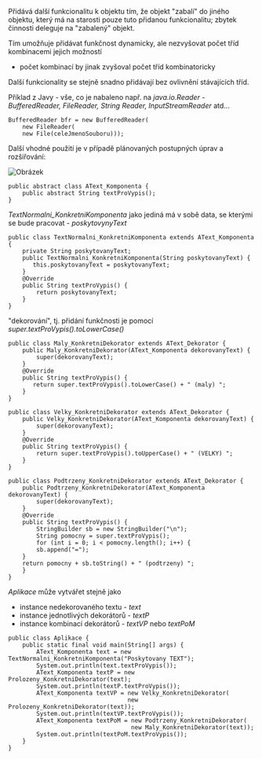 Přidává další funkcionalitu k objektu tím, že objekt "zabalí" do jiného objektu, který má na starosti pouze tuto přidanou funkcionalitu; zbytek činnosti deleguje na "zabalený" objekt.

Tím umožňuje přidávat funkčnost dynamicky, ale nezvyšovat počet tříd kombinacemi jejich možností
- počet kombinací by jinak zvyšoval počet tříd kombinatoricky

Další funkcionality se stejně snadno přidávají bez ovlivnění stávajících tříd.

Příklad z Javy - vše, co je nabaleno např. na _java.io.Reader - BufferedReader, FileReader, String Reader, InputStreamReader_ atd...

```
BufferedReader bfr = new BufferedReader(
    new FileReader(
    new File(celeJmenoSouboru)));

```

Další vhodné použití je v případě plánovaných postupných úprav a rozšiřování:

![Obrázek](../uploads/category/navrhove-vzory/dekorator/attachments/dekorator_tutorial.png)

```
public abstract class AText_Komponenta {
    public abstract String textProVypis();
}

```

*TextNormalni\_KonkretniKomponenta* jako jediná má v sobě data, se kterými se bude pracovat - *poskytovynyText*

```
public class TextNormalni_KonkretniKomponenta extends AText_Komponenta {
    private String poskytovanyText;
    public TextNormalni_KonkretniKomponenta(String poskytovanyText) {
       this.poskytovanyText = poskytovanyText;
    }
    @Override
    public String textProVypis() {
        return poskytovanyText;
    }
}

```

"dekorování", tj. přidání funkčnosti je pomocí *super.textProVypis().toLowerCase()*

```
public class Maly_KonkretniDekorator extends AText_Dekorator {
    public Maly_KonkretniDekorator(AText_Komponenta dekorovanyText) {
        super(dekorovanyText);
    }
    @Override
    public String textProVypis() {
       return super.textProVypis().toLowerCase() + " (maly) ";
    }
}

```

```
public class Velky_KonkretniDekorator extends AText_Dekorator {
    public Velky_KonkretniDekorator(AText_Komponenta dekorovanyText) {
        super(dekorovanyText);
    }
    @Override
    public String textProVypis() {
        return super.textProVypis().toUpperCase() + " (VELKY) ";
    }
}

```

```
public class Podtrzeny_KonkretniDekorator extends AText_Dekorator {
    public Podtrzeny_KonkretniDekorator(AText_Komponenta dekorovanyText) {
        super(dekorovanyText);
    }
    @Override
    public String textProVypis() {
        StringBuilder sb = new StringBuilder("\n");
        String pomocny = super.textProVypis();
        for (int i = 0; i < pomocny.length(); i++) {
        sb.append("=");
    }
    return pomocny + sb.toString() + " (podtrzeny) ";
    }
}

```

*Aplikace* může vytvářet stejně jako
- instance nedekorovaného textu - _text_
- instance jednotlivých dekorátorů - _textP_
- instance kombinací dekorátorů - *textVP* nebo *textPoM*

```
public class Aplikace {
    public static final void main(String[] args) {
        AText_Komponenta text = new TextNormalni_KonkretniKomponenta("Poskytovany TEXT");
        System.out.println(text.textProVypis());
        AText_Komponenta textP = new Prolozeny_KonkretniDekorator(text);
        System.out.println(textP.textProVypis());
        AText_Komponenta textVP = new Velky_KonkretniDekorator(
                                  new Prolozeny_KonkretniDekorator(text));
        System.out.println(textVP.textProVypis());
        AText_Komponenta textPoM = new Podtrzeny_KonkretniDekorator(
                                   new Maly_KonkretniDekorator(text));
        System.out.println(textPoM.textProVypis());
    }
}
```